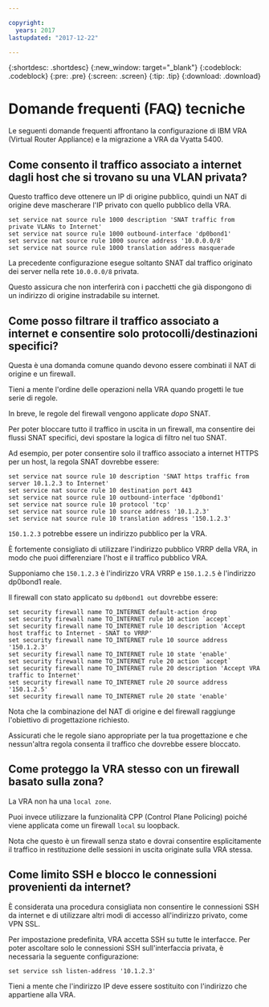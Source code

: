 ```yaml
---

copyright:
  years: 2017
lastupdated: "2017-12-22"

---
```


{:shortdesc: .shortdesc}
{:new_window: target="_blank"}
{:codeblock: .codeblock}
{:pre: .pre}
{:screen: .screen}
{:tip: .tip}
{:download: .download}

# Domande frequenti (FAQ) tecniche
Le seguenti domande frequenti affrontano la configurazione di IBM VRA (Virtual Router Appliance) e la migrazione a VRA da Vyatta 5400.

## Come consento il traffico associato a internet dagli host che si trovano su una VLAN privata?
Questo traffico deve ottenere un IP di origine pubblico, quindi un NAT di origine deve mascherare l'IP privato con quello pubblico della VRA.

```
set service nat source rule 1000 description 'SNAT traffic from private VLANs to Internet'
set service nat source rule 1000 outbound-interface 'dp0bond1'
set service nat source rule 1000 source address '10.0.0.0/8'
set service nat source rule 1000 translation address masquerade
```

La precedente configurazione esegue soltanto SNAT dal traffico originato dei server nella rete `10.0.0.0/8` privata.

Questo assicura che non interferirà con i pacchetti che già dispongono di un indirizzo di origine instradabile su internet.

## Come posso filtrare il traffico associato a internet e consentire solo protocolli/destinazioni specifici?
Questa è una domanda comune quando devono essere combinati il NAT di origine e un firewall.

Tieni a mente l'ordine delle operazioni nella VRA quando progetti le tue serie di regole.

In breve, le regole del firewall vengono applicate *dopo* SNAT.

Per poter bloccare tutto il traffico in uscita in un firewall, ma consentire dei flussi SNAT specifici, devi spostare la logica di filtro nel tuo SNAT.

Ad esempio, per poter consentire solo il traffico associato a internet HTTPS per un host, la regola SNAT dovrebbe essere:

```
set service nat source rule 10 description 'SNAT https traffic from server 10.1.2.3 to Internet'
set service nat source rule 10 destination port 443
set service nat source rule 10 outbound-interface 'dp0bond1'
set service nat source rule 10 protocol 'tcp'
set service nat source rule 10 source address '10.1.2.3'
set service nat source rule 10 translation address '150.1.2.3'
```

`150.1.2.3` potrebbe essere un indirizzo pubblico per la VRA. 

È fortemente consigliato di utilizzare l'indirizzo pubblico VRRP della VRA, in modo che puoi differenziare l'host e il traffico pubblico VRA.

Supponiamo che `150.1.2.3` è l'indirizzo VRA VRRP e `150.1.2.5` è l'indirizzo dp0bond1 reale.

Il firewall con stato applicato su `dp0bond1 out` dovrebbe essere:

```
set security firewall name TO_INTERNET default-action drop
set security firewall name TO_INTERNET rule 10 action `accept`
set security firewall name TO_INTERNET rule 10 description 'Accept host traffic to Internet - SNAT to VRRP'
set security firewall name TO_INTERNET rule 10 source address '150.1.2.3'
set security firewall name TO_INTERNET rule 10 state 'enable'
set security firewall name TO_INTERNET rule 20 action `accept`
set security firewall name TO_INTERNET rule 20 description 'Accept VRA traffic to Internet'
set security firewall name TO_INTERNET rule 20 source address '150.1.2.5'
set security firewall name TO_INTERNET rule 20 state 'enable'
```

Nota che la combinazione del NAT di origine e del firewall raggiunge l'obiettivo di progettazione richiesto. 

Assicurati che le regole siano appropriate per la tua progettazione e che nessun'altra regola consenta il traffico che dovrebbe essere bloccato. 

## Come proteggo la VRA stesso con un firewall basato sulla zona?
La VRA non ha una `local zone`.

Puoi invece utilizzare la funzionalità CPP (Control Plane Policing) poiché viene applicata come un firewall `local` su loopback.

Nota che questo è un firewall senza stato e dovrai consentire esplicitamente il traffico in restituzione delle sessioni in uscita originate sulla VRA stessa.

## Come limito SSH e blocco le connessioni provenienti da internet?
È considerata una procedura consigliata non consentire le connessioni SSH da internet e di utilizzare altri modi di accesso all'indirizzo privato, come VPN SSL.

Per impostazione predefinita, VRA accetta SSH su tutte le interfacce.
Per poter ascoltare solo le connessioni SSH sull'interfaccia privata, è necessaria la seguente configurazione:

```
set service ssh listen-address '10.1.2.3'
```

Tieni a mente che l'indirizzo IP deve essere sostituito con l'indirizzo che appartiene alla VRA.
